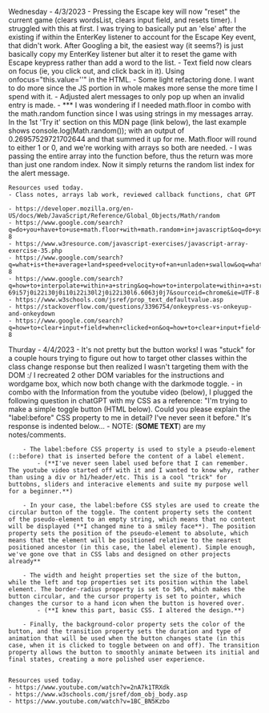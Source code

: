 Wednesday - 4/3/2023
    - Pressing the Escape key will now "reset" the current game (clears wordsList, clears input field, and resets timer). I struggled with this at first. I was trying to basically put an 'else' after the existing if within the EnterKey listener to account for the Escape Key event, that didn't work. After Googling a bit, the easiest way (it seems?) is just basically copy my EnterKey listener but alter it to reset the game with Escape keypress rather than add a word to the list.
    - Text field now clears on focus (ie, you click out, and click back in it). Using onfocus="this.value=''" in the HTML.
    - Some light refactoring done. I want to do more since the JS portion in whole makes more sense the more time I spend with it.
    - Adjusted alert messages to only pop up when an invalid entry is made.
    - *** I was wondering if I needed math.floor in combo with the math.random function since I was using strings in my messages array. In the 1st 'Try it' section on this MDN page (link below), the last example shows console.log(Math.random()); with an output of 0.26957529721702644 and that summed it up for me. Math.floor will round to either 1 or 0, and we're working with arrays so both are needed.
        - I was passing the entire array into the function before, thus the return was more than just one random index. Now it simply returns the random list index for the alert message.

    Resources used today.
    - Class notes, arrays lab work, reviewed callback functions, chat GPT

    - https://developer.mozilla.org/en-US/docs/Web/JavaScript/Reference/Global_Objects/Math/random
    - https://www.google.com/search?q=do+you+have+to+use+math.floor+with+math.random+in+javascript&oq=do+you+have+to+use+math.floor+with+math.random&aqs=chrome.1.69i57j33i160j33i299.8130j0j4&sourceid=chrome&ie=UTF-8
    - https://www.w3resource.com/javascript-exercises/javascript-array-exercise-35.php
    - https://www.google.com/search?q=what+is+the+average+land+speed+velocity+of+an+unladen+swallow&oq=what+is+the+averager+landspeed+vel&aqs=chrome.3.69i57j33i10i160l2j33i10i22i29i30l2.5563j0j7&sourceid=chrome&ie=UTF-8
    - https://www.google.com/search?q=how+to+interpolate+within+a+string&oq=how+to+interpolate+within+a+string&aqs=chrome..- 69i57j0i22i30j0i10i22i30l2j0i22i30l6.6063j0j7&sourceid=chrome&ie=UTF-8
    - https://www.w3schools.com/jsref/prop_text_defaultvalue.asp
    - https://stackoverflow.com/questions/3396754/onkeypress-vs-onkeyup-and-onkeydown
    - https://www.google.com/search?q=how+to+clear+input+field+when+clicked+on&oq=how+to+clear+input+field+when+clicked+on&aqs=chrome..69i57j33i160j33i299j33i22i29i30.4608j0j7&sourceid=chrome&ie=UTF-8

Thurday - 4/4/2023
    - It's not pretty but the button works! I was "stuck" for a couple hours trying to figure out how to target other classes within the class change response but then realized I wasn't targeting them with the DOM :/ I recreated 2 other DOM variables for the instructions and wordgame box, which now both change with the darkmode toggle.
    - in combo with the Information from the youtube video (below), I plugged the following question in chatGPT with my CSS as a reference: "I'm trying to make a simple toggle button (HTML below). Could you please explain the "label:before" CSS property to me in detail? I've never seen it before." It's response is indented below... 
    - NOTE: (**SOME TEXT**) are my notes/comments.

        - The label:before CSS property is used to style a pseudo-element (::before) that is inserted before the content of a label element. 
            - (**I've never seen label used before that I can remember. The youtube video started off with it and I wanted to know why, rather than using a div or h1/header/etc. This is a cool "trick" for buttobns, sliders and interacive elements and suite my purpose well for a beginner.**)

        - In your case, the label:before CSS styles are used to create the circular button of the toggle. The content property sets the content of the pseudo-element to an empty string, which means that no content will be displayed (**I changed mine to a smiley face**). The position property sets the position of the pseudo-element to absolute, which means that the element will be positioned relative to the nearest positioned ancestor (in this case, the label element). Simple enough, we've gone ove that in CSS labs and designed on other projects already**

        - The width and height properties set the size of the button, while the left and top properties set its position within the label element. The border-radius property is set to 50%, which makes the button circular, and the cursor property is set to pointer, which changes the cursor to a hand icon when the button is hovered over.
            - (**I knew this part, basic CSS. I altered the design.**)

        - Finally, the background-color property sets the color of the button, and the transition property sets the duration and type of animation that will be used when the button changes state (in this case, when it is clicked to toggle between on and off). The transition property allows the button to smoothly animate between its initial and final states, creating a more polished user experience.


    Resources used today.
    - https://www.youtube.com/watch?v=2nA7k1TRXdk
    - https://www.w3schools.com/jsref/dom_obj_body.asp
    - https://www.youtube.com/watch?v=1BC_BN5Kzbo
    